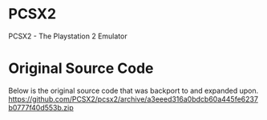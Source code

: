 # PCSX2
PCSX2 - The Playstation 2 Emulator
# Original Source Code
Below is the original source code that was backport to and expanded upon.
https://github.com/PCSX2/pcsx2/archive/a3eeed316a0bdcb60a445fe6237b0777f40d553b.zip
